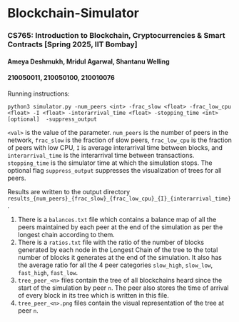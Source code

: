 # Blockchain-Simulator
### CS765: Introduction to Blockchain, Cryptocurrencies & Smart Contracts [Spring 2025, IIT Bombay]

#### Ameya Deshmukh, Mridul Agarwal, Shantanu Welling
#### 210050011, 210050100, 210010076 

Running instructions: 

`python3 simulator.py -num_peers <int> -frac_slow <float> -frac_low_cpu <float> -I <float> -interarrival_time <float> -stopping_time <int> [optional]  -suppress_output` 

`<val>` is the value of the parameter. `num_peers` is the number of peers in the network, `frac_slow` is the fraction of slow peers, `frac_low_cpu` is the fraction of peers with low CPU, `I` is average interarrival time between blocks, and `interarrival_time` is the interarrival time between transactions. `stopping_time` is the simulator time at which the simulation stops. The optional flag `suppress_output` suppresses the visualization of trees for all peers.

Results are written to the output directory `results_{num_peers}_{frac_slow}_{frac_low_cpu}_{I}_{interarrival_time}`. 
1. There is a `balances.txt` file which contains a balance map of all the peers maintained by each peer at the end of the simulation as per the longest chain according to them.
2. There is a `ratios.txt` file with the ratio of the number of blocks generated by each node in
the Longest Chain of the tree to the total number of blocks it generates at the end of the simulation. It also has the average ratio for all the 4 peer categories `slow_high`, `slow_low`, `fast_high`, `fast_low`. 
3. `tree_peer_<n>` files contain the tree of all blockchains heard since the start of the simulation by peer `n`. The peer also stores the time of arrival of every block in its tree which is written in this file.
4. `tree_peer_<n>.png` files contain the visual representation of the tree at peer `n`. 